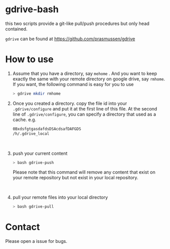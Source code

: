 # gdrive-bash

this two scripts provide a git-like pull/push procedures but only head contained.

`gdrive` can be found at https://github.com/prasmussen/gdrive



# How to use

1. Assume that you have a directory, say `mehome` . And you want to keep exactly the same with your remote directory on google drive, say `rmhome`.  If you want, the following command is easy for you to use

   ```bash
   > gdrive mkdir rmhome
   ```

2. Once you created a directory. copy the file id into your `.gdrive/configure`  and put it at the first line of this file. At the second line of `.gdrive/configure`, you can specify a directory that used as a cache. e.g.

   ```bash
   0BxdsfgtgasdafdsDSAcdsafDAFGDS
   /h/.gdrive_local
   ```

   ​

3. push your current content

   ```bash
   > bash gdrive-push
   ```

   Please note that this command will remove any content that exist on your remote repository but not exist in your local repository.

   ​

4. pull your remote files into your local directory

   ```bash
   > bash gdrive-pull
   ```



# Contact

Please open a issue for bugs.

